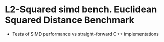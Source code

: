# L2-Squared simd bench. Euclidean Squared Distance Benchmark
* Tests of SIMD performance vs straight-forward C++ implementations
